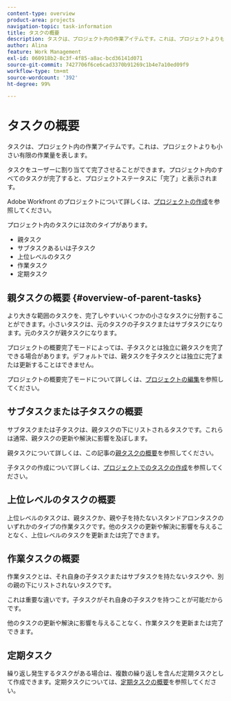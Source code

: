 ```yaml
---
content-type: overview
product-area: projects
navigation-topic: task-information
title: タスクの概要
description: タスクは、プロジェクト内の作業アイテムです。これは、プロジェクトよりも小さい有限の作業量を表します。
author: Alina
feature: Work Management
exl-id: 060918b2-8c3f-4f85-a8ac-bcd36141d071
source-git-commit: 7427706f6ce6cad3370b91269c1b4e7a10ed09f9
workflow-type: tm+mt
source-wordcount: '392'
ht-degree: 99%

---
```


# タスクの概要

<!-- Audited: 01/2024 -->

タスクは、プロジェクト内の作業アイテムです。これは、プロジェクトよりも小さい有限の作業量を表します。

タスクをユーザーに割り当てて完了させることができます。プロジェクト内のすべてのタスクが完了すると、プロジェクトステータスに「完了」と表示されます。

Adobe Workfront のプロジェクトについて詳しくは、[プロジェクトの作成](../../../manage-work/projects/create-projects/create-project.md)を参照してください。

プロジェクト内のタスクには次のタイプがあります。

* 親タスク
* サブタスクあるいは子タスク
* 上位レベルのタスク
* 作業タスク
* 定期タスク

## 親タスクの概要  {#overview-of-parent-tasks}

より大きな範囲のタスクを、完了しやすいいくつかの小さなタスクに分割することができます。小さいタスクは、元のタスクの子タスクまたはサブタスクになります。元のタスクが親タスクになります。

プロジェクトの概要完了モードによっては、子タスクとは独立に親タスクを完了できる場合があります。デフォルトでは、親タスクを子タスクとは独立に完了または更新することはできません。

プロジェクトの概要完了モードについて詳しくは、[プロジェクトの編集](../../../manage-work/projects/manage-projects/edit-projects.md)を参照してください。

## サブタスクまたは子タスクの概要

サブタスクまたは子タスクは、親タスクの下にリストされるタスクです。これらは通常、親タスクの更新や解決に影響を及ぼします。

親タスクについて詳しくは、この記事の[親タスクの概要](#overview-of-parent-tasks)を参照してください。

子タスクの作成について詳しくは、[プロジェクトでのタスクの作成](../../../manage-work/tasks/create-tasks/create-tasks-in-project.md)を参照してください。

## 上位レベルのタスクの概要

上位レベルのタスクは、親タスクか、親や子を持たないスタンドアロンタスクのいずれかのタイプの作業タスクです。他のタスクの更新や解決に影響を与えることなく、上位レベルのタスクを更新または完了できます。

## 作業タスクの概要

作業タスクとは、それ自身の子タスクまたはサブタスクを持たないタスクや、別の親の下にリストされないタスクです。

これは重要な違いです。子タスクがそれ自身の子タスクを持つことが可能だからです。

他のタスクの更新や解決に影響を与えることなく、作業タスクを更新または完了できます。

## 定期タスク

繰り返し発生するタスクがある場合は、複数の繰り返しを含んだ定期タスクとして作成できます。定期タスクについては、[定期タスクの概要](../../../manage-work/tasks/manage-tasks/recurring-tasks-overview.md)を参照してください。
